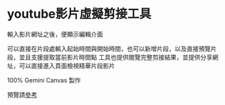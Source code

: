 # youtube影片虛擬剪接工具
輸入影片網址之後，便顯示編輯介面

可以直接在片段處輸入起始時間與開始時間，也可以新增片段，以及直接預覽片段，並且支援提取當前影片時間點
工具也提供閱覽完整剪接結果，並提供分享網址，可以直接進入頁面檢視精華片段影片

100% Gemini Canvas 製作

預覽請[參考](https://engine-sp.github.io/youtube-virtual-editing/)
